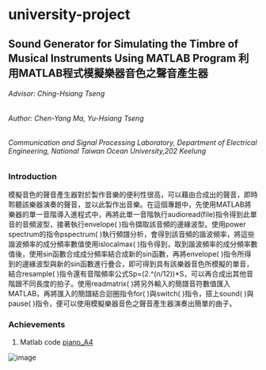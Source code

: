 # university-project

## Sound Generator for Simulating the Timbre of Musical Instruments Using MATLAB Program 利用MATLAB程式模擬樂器音色之聲音產生器

###### Advisor: Ching-Hsiang Tseng
###### Author: Chen-Yang Ma, Yu-Hsiang Tseng
###### Communication and Signal Processing Laboratory, Department of Electrical Engineering, National Taiwan Ocean University,202 Keelung

### Introduction

模擬音色的聲音產生器對於製作音樂的便利性很高，可以藉由合成出的聲音，即時聆聽該樂器演奏的聲音，並以此製作出音樂。在這個專題中，先使用MATLAB將樂器的單一音階導入進程式中，再將此單一音階執行audioread(file)指令得到此單音的音頻波型，接著執行envelope( )指令擷取該音頻的邊緣波型。使用power spectrum的指令pspectrum( )執行頻譜分析，會得到該音頻的諧波頻率，將這些諧波頻率的成分頻率數值使用islocalmax( )指令得到，取到諧波頻率的成分頻率數值後，使用sin函數合成成分頻率結合成新的sin函數，再將envelope( )指令所得到的邊緣波型與新的sin函數進行疊合，即可得到具有該樂器音色所模擬的單音，結合resample( )指令還有音階頻率公式Sp=(2.^(n/12))*S，可以再合成出其他音階跟不同長度的拍子。使用readmatrix( )將另外輸入的簡譜音符數值匯入MATLAB，再將匯入的簡譜結合迴圈指令for( )與switch( )指令，搭上sound( )與pause( )指令，便可以使用模擬樂器音色之聲音產生器演奏出簡單的曲子。

### Achievements
1. Matlab code [piano_A4](https://github.com/Enohpgogo/university-project/blob/main/piano-synthesis/piano_A4.m)

![image](https://github.com/Enohpgogo/university-project/blob/main/IMG/piano_A4.jpg)
